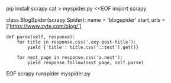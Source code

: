  pip install scrapy
 cat > myspider.py <<EOF
import scrapy

class BlogSpider(scrapy.Spider):
    name = 'blogspider'
    start_urls = ['https://www.zyte.com/blog/']

    def parse(self, response):
        for title in response.css('.oxy-post-title'):
            yield {'title': title.css('::text').get()}

        for next_page in response.css('a.next'):
            yield response.follow(next_page, self.parse)
EOF
 scrapy runspider myspider.py
